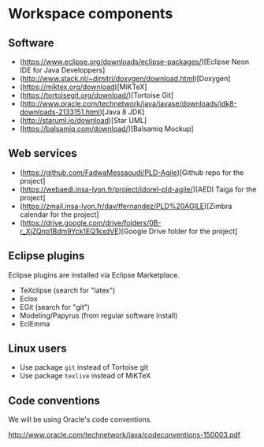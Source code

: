 # Workspace components

## Software

- (https://www.eclipse.org/downloads/eclipse-packages/)[Eclipse Neon IDE for Java Developpers]
- (http://www.stack.nl/~dimitri/doxygen/download.html)[Doxygen]
- (https://miktex.org/download)[MiKTeX]
- (https://tortoisegit.org/download/)[Tortoise Git]
- (http://www.oracle.com/technetwork/java/javase/downloads/jdk8-downloads-2133151.html)[Java 8 JDK]
- (http://staruml.io/download)[Star UML]
- (https://balsamiq.com/download/)[Balsamiq Mockup]

## Web services

- (https://github.com/FadwaMessaoudi/PLD-Agile)[Github repo for the project]
- (https://webaedi.insa-lyon.fr/project/jdorel-pld-agile/)[AEDI Taiga for the project]
- (https://zmail.insa-lyon.fr/dav/tfernandez/PLD%20AGILE)[Zimbra calendar for the project]
- (https://drive.google.com/drive/folders/0B-r_XjZQnp1Bdm9Yck1EQ1kxdVE)[Google Drive folder for the project]

## Eclipse plugins

Eclipse plugins are installed via Eclipse Marketplace.

- TeXclipse (search for "latex")
- Eclox
- EGit (search for "git")
- Modeling/Papyrus (from regular software install)
- EclEmma

## Linux users

- Use package `git` instead of Tortoise git
- Use package `texlive` instead of MiKTeX

## Code conventions

We will be using Oracle's code conventions.

http://www.oracle.com/technetwork/java/codeconventions-150003.pdf